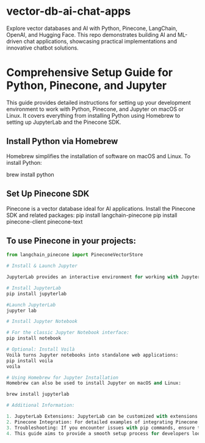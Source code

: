 # vector-db-ai-chat-apps
Explore vector databases and AI with Python, Pinecone, LangChain, OpenAI, and Hugging Face. This repo demonstrates building AI and ML-driven chat applications, showcasing practical implementations and innovative chatbot solutions.


# Comprehensive Setup Guide for Python, Pinecone, and Jupyter

This guide provides detailed instructions for setting up your development environment to work with Python, Pinecone, and Jupyter on macOS or Linux. It covers everything from installing Python using Homebrew to setting up JupyterLab and the Pinecone SDK.

## Install Python via Homebrew

Homebrew simplifies the installation of software on macOS and Linux. To install Python:

brew install python

## Set Up Pinecone SDK

Pinecone is a vector database ideal for AI applications. Install the Pinecone SDK and related packages:
pip install langchain-pinecone
pip install pinecone-client pinecone-text

## To use Pinecone in your projects:

```python
from langchain_pinecone import PineconeVectorStore

# Install & Launch Jupyter

JupyterLab provides an interactive environment for working with Jupyter notebooks:

# Install JupyterLab
pip install jupyterlab

#Launch JupyterLab
jupyter lab

# Install Jupyter Notebook

# For the classic Jupyter Notebook interface:
pip install notebook

# Optional: Install Voilà
Voilà turns Jupyter notebooks into standalone web applications:
pip install voila
voila

# Using Homebrew for Jupyter Installation
Homebrew can also be used to install Jupyter on macOS and Linux:

brew install jupyterlab

# Additional Information:

1. JupyterLab Extensions: JupyterLab can be customized with extensions. For installation instructions, refer to the JupyterLab documentation.
2. Pinecone Integration: For detailed examples of integrating Pinecone with LangChain and other tools, visit the Pinecone documentation.
3. Troubleshooting: If you encounter issues with pip commands, ensure that Python and pip are correctly installed and accessible in your PATH. For Homebrew users, follow the post-installation instructions to add Python to your PATH.
4. This guide aims to provide a smooth setup process for developers looking to work with Python, Pinecone, and Jupyter. For more detailed instructions and troubleshooting tips, refer to the official documentation of each tool.

